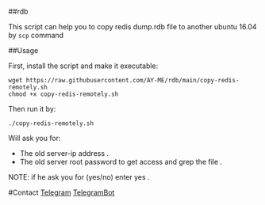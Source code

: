 ##rdb

This script can help you to copy redis dump.rdb file to another ubuntu 16.04 by ```scp``` command

##Usage

First, install the script and make it executable:

```
wget https://raw.githubusercontent.com/AY-ME/rdb/main/copy-redis-remotely.sh
chmod +x copy-redis-remotely.sh
```

Then run it by:

```./copy-redis-remotely.sh```

Will ask you for:
- The old server-ip address .
- The old server root password to get access and grep the file .

NOTE: if he ask you for (yes/no) enter yes .

#Contact 
[Telegram](https://t.me/K6KKK)
[TelegramBot](https://t.me/The_God_FatherBot)

